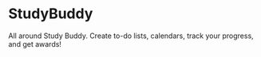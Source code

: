 # StudyBuddy
All around Study Buddy. Create to-do lists, calendars, track your progress, and get awards!
